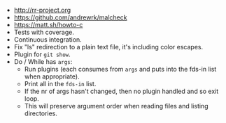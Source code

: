 - http://rr-project.org
- https://github.com/andrewrk/malcheck
- https://matt.sh/howto-c
- Tests with coverage.
- Continuous integration.
- Fix "ls" redirection to a plain text file, it's including color escapes.
- Plugin for `git show`.
- Do / While has `args`:
  - Run plugins (each consumes from `args` and puts into the fds-in list when appropriate).
  - Print all in the `fds-in` list.
  - If the nr of args hasn't changed, then no plugin handled and so exit loop.
  - This will preserve argument order when reading files and listing directories.
